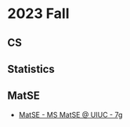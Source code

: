 # 2023 Fall

## CS

## Statistics

## MatSE
- [MatSE - MS MatSE @ UIUC - 7g](./cases/MatSE%20MS%20MatSE%40UIUC-7g.md)